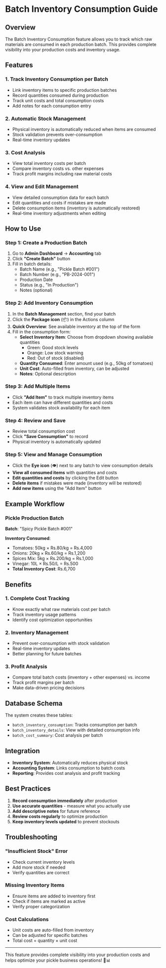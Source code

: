 # Batch Inventory Consumption Guide

## Overview
The Batch Inventory Consumption feature allows you to track which raw materials are consumed in each production batch. This provides complete visibility into your production costs and inventory usage.

## Features

### 1. **Track Inventory Consumption per Batch**
- Link inventory items to specific production batches
- Record quantities consumed during production
- Track unit costs and total consumption costs
- Add notes for each consumption entry

### 2. **Automatic Stock Management**
- Physical inventory is automatically reduced when items are consumed
- Stock validation prevents over-consumption
- Real-time inventory updates

### 3. **Cost Analysis**
- View total inventory costs per batch
- Compare inventory costs vs. other expenses
- Track profit margins including raw material costs

### 4. **View and Edit Management**
- View detailed consumption data for each batch
- Edit quantities and costs if mistakes are made
- Delete consumption items (inventory is automatically restored)
- Real-time inventory adjustments when editing

## How to Use

### Step 1: Create a Production Batch
1. Go to **Admin Dashboard** → **Accounting** tab
2. Click **"Create Batch"** button
3. Fill in batch details:
   - Batch Name (e.g., "Pickle Batch #001")
   - Batch Number (e.g., "PB-2024-001")
   - Production Date
   - Status (e.g., "In Production")
   - Notes (optional)

### Step 2: Add Inventory Consumption
1. In the **Batch Management** section, find your batch
2. Click the **Package icon** (📦) in the Actions column
3. **Quick Overview**: See available inventory at the top of the form
4. Fill in the consumption form:
   - **Select Inventory Item**: Choose from dropdown showing available quantities
     - Green: Good stock levels
     - Orange: Low stock warning
     - Red: Out of stock (disabled)
   - **Quantity Consumed**: Enter amount used (e.g., 50kg of tomatoes)
   - **Unit Cost**: Auto-filled from inventory, can be adjusted
   - **Notes**: Optional description

### Step 3: Add Multiple Items
- Click **"Add Item"** to track multiple inventory items
- Each item can have different quantities and costs
- System validates stock availability for each item

### Step 4: Review and Save
- Review total consumption cost
- Click **"Save Consumption"** to record
- Physical inventory is automatically updated

### Step 5: View and Manage Consumption
- Click the **Eye icon** (👁️) next to any batch to view consumption details
- **View all consumed items** with quantities and costs
- **Edit quantities and costs** by clicking the Edit button
- **Delete items** if mistakes were made (inventory will be restored)
- **Add new items** using the "Add Item" button

## Example Workflow

### Pickle Production Batch
**Batch**: "Spicy Pickle Batch #001"

**Inventory Consumed**:
- Tomatoes: 50kg × Rs.80/kg = Rs.4,000
- Onions: 20kg × Rs.60/kg = Rs.1,200
- Spices Mix: 5kg × Rs.200/kg = Rs.1,000
- Vinegar: 10L × Rs.50/L = Rs.500
- **Total Inventory Cost**: Rs.6,700

## Benefits

### 1. **Complete Cost Tracking**
- Know exactly what raw materials cost per batch
- Track inventory usage patterns
- Identify cost optimization opportunities

### 2. **Inventory Management**
- Prevent over-consumption with stock validation
- Real-time inventory updates
- Better planning for future batches

### 3. **Profit Analysis**
- Compare total batch costs (inventory + other expenses) vs. income
- Track profit margins per batch
- Make data-driven pricing decisions

## Database Schema

The system creates these tables:
- `batch_inventory_consumption`: Tracks consumption per batch
- `batch_inventory_details`: View with detailed consumption info
- `batch_cost_summary`: Cost analysis per batch

## Integration

- **Inventory System**: Automatically reduces physical stock
- **Accounting System**: Links consumption to batch costs
- **Reporting**: Provides cost analysis and profit tracking

## Best Practices

1. **Record consumption immediately** after production
2. **Use accurate quantities** - measure what you actually use
3. **Add descriptive notes** for future reference
4. **Review costs regularly** to optimize production
5. **Keep inventory levels updated** to prevent stockouts

## Troubleshooting

### "Insufficient Stock" Error
- Check current inventory levels
- Add more stock if needed
- Verify quantities are correct

### Missing Inventory Items
- Ensure items are added to inventory first
- Check if items are marked as active
- Verify proper categorization

### Cost Calculations
- Unit costs are auto-filled from inventory
- Can be adjusted for specific batches
- Total cost = quantity × unit cost

---

This feature provides complete visibility into your production costs and helps optimize your pickle business operations! 🥒📊
